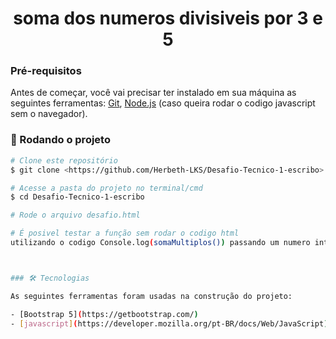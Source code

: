 <h1 align="center">soma dos numeros divisiveis por 3 e 5</h1>



### Pré-requisitos

Antes de começar, você vai precisar ter instalado em sua máquina as seguintes ferramentas:
[Git](https://git-scm.com), [Node.js](https://nodejs.org/en/) (caso queira rodar o codigo javascript sem o navegador). 


### 🎲 Rodando o projeto

```bash
# Clone este repositório
$ git clone <https://github.com/Herbeth-LKS/Desafio-Tecnico-1-escribo>

# Acesse a pasta do projeto no terminal/cmd
$ cd Desafio-Tecnico-1-escribo

# Rode o arquivo desafio.html

# É posivel testar a função sem rodar o codigo html
utilizando o codigo Console.log(somaMultiplos()) passando um numero inteiro como parametro para a função



### 🛠 Tecnologias

As seguintes ferramentas foram usadas na construção do projeto:

- [Bootstrap 5](https://getbootstrap.com/)
- [javascript](https://developer.mozilla.org/pt-BR/docs/Web/JavaScript)
